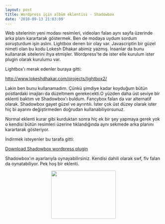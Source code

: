 ```yaml
---
layout: post
title: Wordpress için albüm eklentisi - Shadowbox
date: '2010-09-13 21:03:09'
---
```


Web sitelerinin yeni modası resimleri, videoları falan aynı sayfa üzerinde arka planı karartarak göstermek. Ben de modaya uydum sordum soruşturdum işin aslını. Lightbox denen bir olay var. Javascriptin bir güzel nimeti olan bu kodu Lokesh Dhakar abimiz yazmış. İnsanlar da bunu kullanarak sitelerini ihya etmişler. Wordpress'te de ister elle kurulum ister plugin olarak kurulumu var.

Lightbox'ı merak edenler buraya gitti:

<a href="http://www.lokeshdhakar.com/projects/lightbox2/">http://www.lokeshdhakar.com/projects/lightbox2/</a>

Lakin ben bunu kullanamadım. Çünkü şimdiye kadar koyduğum bütün postlardaki imajları da düzeltmem gerekecekti.O yüzden daha üst seviye bir eklenti baktım ve Shadowbox'ı buldum. Fancybox falan da var alternatif olarak. Shadowbox gayet güzel ve ayrıntılı. İster çok üst düzey olarak ister hiç bi ayarını değiştirmeden doğrudan kullanabiliyorsunuz.

Normal eklenti kurar gibi kurduktan sonra hiç ek bir şey yapmaya gerek yok o kendisi bütün resimleri üzerine tıklandığında aynı sekmede arka planını karartarak gösteriyor.

İndirmek isteyenler bu tarafa gitti:

<a href="http://wordpress.org/extend/plugins/shadowbox-js/" target="_blank">Download Shadowbox wordpress plugin</a>

Shadowbox'ın ayarlarıyla oynayabilirsiniz. Kendisi dahili olarak swf, flv falan da oynatabiliyor. Pek hoş bir eklenti.
<p style="text-align: center;"><a href="http://devdala.files.wordpress.com/2010/09/audi-r8-5.jpg"><img class="aligncenter" src="http://devdala.files.wordpress.com/2010/09/audi-r8-5.jpg" alt="" width="208" height="155" /></a></p>